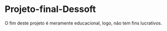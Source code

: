 # Projeto-final-Dessoft
O fim deste projeto é meramente educacional, logo, não tem fins lucrativos.
